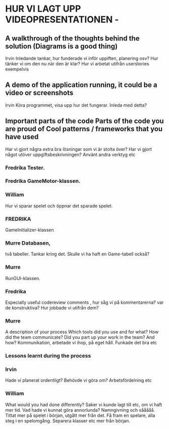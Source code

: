 # HUR VI LAGT UPP VIDEOPRESENTATIONEN -
## A walkthrough of the thoughts behind the solution (Diagrams is a good thing)
Irvin Inledande tankar, hur funderade vi inför uppiften, planering osv? Hur tänker vi om den nu när den är klar? Hur vi arbetat utifrån userstories exempelvis
## A demo of the application running, it could be a video or screenshots 
Irvin Köra programmet, visa upp hur det fungerar. Inleda med detta? 
## Important parts of the code Parts of the code you are proud of Cool patterns / frameworks that you have used 
Har vi gjort några extra bra lösningar som vi är stolta över? Har vi gjort något utöver uppgiftsbeskrivningen? Använt andra verktyg etc

### Fredrika Tester.
### Fredrika GameMotor-klassen.
 
### William 
Hur vi sparar spelet och öppnar det sparade spelet.
### FREDRIKA 
GameInitializer-klassen

### Murre Databasen, 
två tabeller. Tankar kring det. Skulle vi ha haft en Game-tabell också? 
### Murre 
RunGUI-klassen. 
### Fredrika 
Especially useful codereview comments , hur såg vi på kommentarerna? var de konstruktiva? Hur jobbade vi utifrån dem?  
### Murre 
A description of your process Which tools did you use and for what? How did the team communicate? Did you part up your work in the team? And how? 
Kommunikation, arbetade vi ihop, på eget håll. Funkade det bra etc
### Lessons learnt during the process 
### Irvin 
Hade vi planerat ordentligt? Behövde vi göra om? Arbetsfördelning etc
### William 
What would you had done differently? 
Saker vi kunde lagt till etc, om vi haft mer tid. Vad hade vi kunnat göra annorlunda? 
Namngivning och sååååå.
Tittat mer på spelet i början, utgått mer från det. Få fram en spelare, alla steg i en spelomgång. 
Separera klasser etc mer från början.


